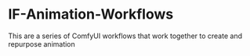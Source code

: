 # IF-Animation-Workflows
This are a series of ComfyUI workflows that work together to create and repurpose animation
